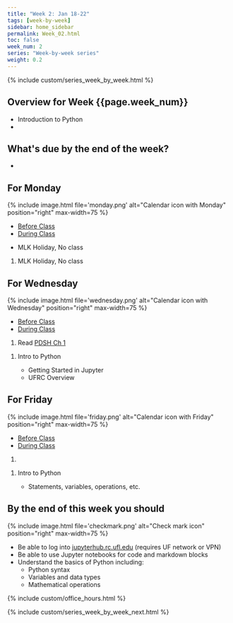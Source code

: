 ```yaml
---
title: "Week 2: Jan 18-22"
tags: [week-by-week]
sidebar: home_sidebar
permalink: Week_02.html
toc: false
week_num: 2
series: "Week-by-week series"
weight: 0.2
---
```


{% include custom/series_week_by_week.html %}

## Overview for Week {{page.week_num}}

* Introduction to Python
* 

## What's due by the end of the week?

* 

## For Monday

{% include image.html file='monday.png' alt="Calendar icon with Monday" position="right" max-width=75 %}

<ul id="MondayTabs" class="nav nav-tabs">
    <li class="active"><a href="#MonBefore" data-toggle="tab">Before Class</a></li>
    <li><a href="#MonDuring" data-toggle="tab">During Class</a></li>
</ul>
<div class="tab-content">
  <div role="tabpanel" class="tab-pane active" id="MonBefore">
    <ul>
      <li>MLK Holiday, No class</li>
    </ul>
  </div>
  <div role="tabpanel" class="tab-pane" id="MonDuring">
    <ol>
    <li>MLK Holiday, No class</li>
    </ol>
  </div>
</div>

## For Wednesday

{% include image.html file='wednesday.png' alt="Calendar icon with Wednesday" position="right" max-width=75 %}

<ul id="WednesdayTabs" class="nav nav-tabs">
    <li class="active"><a href="#WedBefore" data-toggle="tab">Before Class</a></li>
    <li><a href="#WedDuring" data-toggle="tab">During Class</a></li>
</ul>
<div class="tab-content">
    <div role="tabpanel" class="tab-pane active" id="WedBefore">
    <ol>
      <li>Read <a href="https://jakevdp.github.io/PythonDataScienceHandbook/01.00-ipython-beyond-normal-python.html">PDSH Ch 1</a></li>
    </ol>
  </div>
  <div role="tabpanel" class="tab-pane" id="WedDuring">
    <ol>
      <li>Intro to Python</li>
      <ul>
        <li>Getting Started in Jupyter</li>
        <li>UFRC Overview</li>
      </ul>
    </ol>
  </div>
</div>

## For Friday

{% include image.html file='friday.png' alt="Calendar icon with Friday" position="right" max-width=75 %}

<ul id="FridayTabs" class="nav nav-tabs">
    <li class="active"><a href="#FriBefore" data-toggle="tab">Before Class</a></li>
    <li><a href="#FriDuring" data-toggle="tab">During Class</a></li>
</ul>
<div class="tab-content">
    <div role="tabpanel" class="tab-pane active" id="FriBefore">
      <ol>
        <li> </li>
      </ol>
    </div>
    <div role="tabpanel" class="tab-pane" id="FriDuring">
      <ol>
        <li>Intro to Python</li>
        <ul>
          <li>Statements, variables, operations, etc.</li>
        </ul>
      </ol>
    </div>
</div>

## By the end of this week you should

{% include image.html file='checkmark.png' alt="Check mark icon" position="right" max-width=75 %}

* Be able to log into [jupyterhub.rc.ufl.edu](https://jupyterhub.rc.ufl.edu) (requires UF network or VPN)
* Be able to use Jupyter notebooks for code and markdown blocks
* Understand the basics of Python including:
  * Python syntax
  * Variables and data types
  * Mathematical operations

{% include custom/office_hours.html %}

{% include custom/series_week_by_week_next.html %}